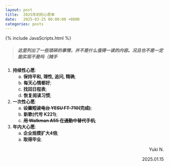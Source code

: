 ```yaml
---
layout: post
title:  2025年初的心愿单
date:   2025-03-25 00:00:00 +0800
categories: posts
---
```


{% include JavaScripts.html %}

> ##### 这里列出了一些琐碎的事情，并不是什么值得一读的内容。况且也不是一定能实现不是吗（摊手 #####

1. **持续性心愿**:  
&emsp; a. **保持平和, 理性, 追问, 精确**;  
&emsp; b. **每天心情都好**;  
&emsp; c. **找回日程表**;  
&emsp; d. **恢复阅读习惯**;  
1. **一次性心愿**:  
&emsp; a. ~~**设置短波电台 YESU FT-710(完成)**~~;  
&emsp; b. **新歌(代号 K221)**;  
&emsp; c. ~~**用 Walkman A55 在通勤中替代手机**~~;  
1. **年内大心愿**:  
&emsp; a. **企业规模扩大4倍**;  
&emsp; a. **取得毕业**.  


<p align="right">Yuki N.</p>
<p align="right">2025.01.15</p>
